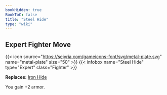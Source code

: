 ```yaml
---
bookHidden: true
BookToC: false
title: "Steel Hide"
type: "wiki"
---
```

## Expert Fighter Move
{{< icon source="https://seiyria.com/gameicons-font/svg/metal-plate.svg" name="metal-plate" size="50" >}}
{{< infobox name="Steel Hide" type="Expert" class="Fighter" >}}

**Replaces:** [Iron Hide](/iron-hide/)

You gain +2 armor.